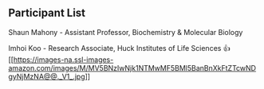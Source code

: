 ## Participant List

Shaun Mahony - Assistant Professor, Biochemistry & Molecular Biology

Imhoi Koo - Research Associate, Huck Institutes of Life Sciences :+1:
[[https://images-na.ssl-images-amazon.com/images/M/MV5BNzIwNjk1NTMwMF5BMl5BanBnXkFtZTcwNDgyNjMzNA@@._V1_.jpg]]

